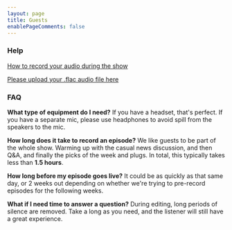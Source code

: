 ```yaml
---
layout: page
title: Guests
enablePageComments: false 
---
```


###  Help

[How to record your audio during the show](audio-instructions/)

[Please upload your .flac audio file here](https://www.dropbox.com/request/CIWOjfTp9acewREsCrBI)

### FAQ

**What type of equipment do I need?** If you have a headset, that's perfect. If you have a separate mic, please use headphones to avoid spill from the speakers to the mic.

**How long does it take to record an episode?** We like guests to be part of the whole show. Warming up with the casual news discussion, and then Q&A, and finally the picks of the week and plugs. In total, this typically takes less than **1.5 hours**.

**How long before my episode goes live?** It could be as quickly as that same day, or 2 weeks out depending on whether we're trying to pre-record episodes for the following weeks.

**What if I need time to answer a question?** During editing, long periods of silence are removed. Take a long as you need, and the listener will still have a great experience.